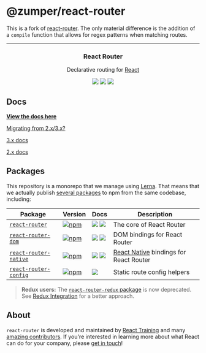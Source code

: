 # @zumper/react-router

This is a fork of [react-router](https://github.com/ReactTraining/react-router/). The only material difference is the addition of a `compile` function that allows for regex patterns when matching routes.

---

<h3 align="center">
  React Router
</h3>

<p align="center">
  Declarative routing for <a href="https://facebook.github.io/react">React</a>
</p>

<p align="center">
  <a href="https://www.npmjs.com/package/react-router"><img src="https://img.shields.io/npm/v/react-router.svg?style=flat-square"></a>
  <a href="https://www.npmjs.com/package/react-router"><img src="https://img.shields.io/npm/dm/react-router.svg?style=flat-square"></a>
  <a href="https://travis-ci.org/ReactTraining/react-router"><img src="https://img.shields.io/travis/ReactTraining/react-router/master.svg?style=flat-square"></a>
</p>

## Docs

**[View the docs here](https://reacttraining.com/react-router)**

[Migrating from 2.x/3.x?](/packages/react-router/docs/guides/migrating.md)

[3.x docs](https://github.com/ReactTraining/react-router/blob/v3/docs)

[2.x docs](https://github.com/ReactTraining/react-router/blob/v2.8.1/docs)

## Packages

This repository is a monorepo that we manage using [Lerna](https://github.com/lerna/lerna). That means that we actually publish [several packages](/packages) to npm from the same codebase, including:

| Package                                                | Version                                                                                                                             | Docs                                                                                                                                                                                                                                                                          | Description                                                                        |
| ------------------------------------------------------ | ----------------------------------------------------------------------------------------------------------------------------------- | ----------------------------------------------------------------------------------------------------------------------------------------------------------------------------------------------------------------------------------------------------------------------------- | ---------------------------------------------------------------------------------- |
| [`react-router`](/packages/react-router)               | [![npm](https://img.shields.io/npm/v/react-router.svg?style=flat-square)](https://www.npmjs.com/package/react-router)               | [![](https://img.shields.io/badge/API%20Docs-site-green.svg?style=flat-square)](https://reacttraining.com/react-router/core/guides/quick-start) [![](https://img.shields.io/badge/API%20Docs-markdown-lightgrey.svg?style=flat-square)](/packages/react-router/docs)          | The core of React Router                                                           |
| [`react-router-dom`](/packages/react-router-dom)       | [![npm](https://img.shields.io/npm/v/react-router-dom.svg?style=flat-square)](https://www.npmjs.com/package/react-router-dom)       | [![](https://img.shields.io/badge/API%20Docs-site-green.svg?style=flat-square)](https://reacttraining.com/react-router/web/guides/quick-start) [![](https://img.shields.io/badge/API%20Docs-markdown-lightgrey.svg?style=flat-square)](/packages/react-router-dom/docs)       | DOM bindings for React Router                                                      |
| [`react-router-native`](/packages/react-router-native) | [![npm](https://img.shields.io/npm/v/react-router-native.svg?style=flat-square)](https://www.npmjs.com/package/react-router-native) | [![](https://img.shields.io/badge/API%20Docs-site-green.svg?style=flat-square)](https://reacttraining.com/react-router/native/guides/quick-start) [![](https://img.shields.io/badge/API%20Docs-markdown-lightgrey.svg?style=flat-square)](/packages/react-router-native/docs) | [React Native](https://facebook.github.io/react-native/) bindings for React Router |
| [`react-router-config`](/packages/react-router-config) | [![npm](https://img.shields.io/npm/v/react-router-config.svg?style=flat-square)](https://www.npmjs.com/package/react-router-config) | [![](https://img.shields.io/badge/API%20Docs-readme-orange.svg?style=flat-square)](/packages/react-router-config/#readme)                                                                                                                                                     | Static route config helpers                                                        |

> **Redux users:** The [`react-router-redux` package](https://github.com/ReactTraining/react-router/tree/5345a820818c8d43ac923558670538a479ac2234/packages/react-router-redux) is now deprecated. See [Redux Integration](https://reacttraining.com/react-router/web/guides/redux-integration) for a better approach.

## About

`react-router` is developed and maintained by [React Training](https://reacttraining.com) and many [amazing contributors](https://github.com/ReactTraining/react-router/graphs/contributors). If you're interested in learning more about what React can do for your company, please [get in touch](mailto:hello@reacttraining.com)!
